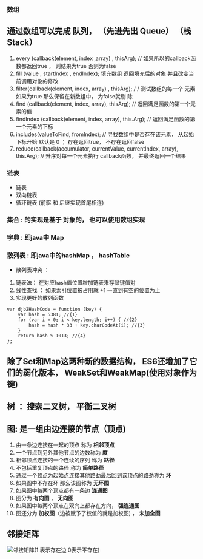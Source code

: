 ### 数组
## 通过数组可以完成  队列，  （先进先出 Queue） （栈  Stack）
1. every (callback(element, index ,array) , thisArg); // 如果所以的callback函数都返回true ， 则结果为true  否则为false
2. fill (value , startIndex , endIndex); 填充数组 返回填充后的对象 并且改变当前调用对象的修改
3. filter(callback(element, index, array) , thisArg); / / 测试数组的每一个 元素如果为true  那么保留在新数组中， 为false就剔
除
4. find (callback(element, index, array), thisArg); // 返回满足函数的第一个元素的值
5. findIndex (callback(element, index, array), this.Arg); // 返回满足函数的第一个元素的下标
6. includes(valueToFind, fromIndex); // 寻找数组中是否存在该元素， 从起始下标开始 默认是 0 ； 存在返回true， 不存在返回false
7. reduce(callback(accumulator, currentValue, currentIndex, array), this.Arg);  // 升序对每一个元素执行 callback函数， 并最终返回一个结果

### 链表
* 链表
* 双向链表
* 循环链表  (前驱 和 后继实现首尾相连)

### 集合 : 的实现是基于 对象的， 也可以使用数组实现
### 字典 : 即java中 Map
### 散列表 : 即java中的hashMap ， hashTable
* 散列表冲突 ：
1. 链表法： 在对应hash值位置增加链表来存储键值对
2. 线性查找 ： 如果索引位置被占用就 +1 一直到有空的位置为止
3. 实现更好的散列函数
```
var djb2HashCode = function (key) {
    var hash = 5381; //{1}
    for (var i = 0; i < key.length; i++) { //{2}
        hash = hash * 33 + key.charCodeAt(i); //{3}
    }
    return hash % 1013; //{4}
};
```
## 除了Set和Map这两种新的数据结构， ES6还增加了它们的弱化版本， WeakSet和WeakMap(使用对象作为键)
## 树 ： 搜索二叉树， 平衡二叉树
## 图: 是一组由边连接的节点（顶点)
1. 由一条边连接在一起的顶点 称为 **相邻顶点**
2. 一个节点到另外其他节点的边数称为 **度**
3. 相邻顶点连接的一个连续的序列 称为 **路径**
4. 不包括重复顶点的路径 称为 **简单路径**
5. 通过一个顶点为起始点连接其他路劲最后回到该顶点的路劲称为 **环**
6. 如果图中不存在环 那么该图称为 **无环图**
7. 如果图中每两个顶点都有一条边 **连通图**
8. 图分为 **有向图**  ， **无向图**
9. 如果图中每两个顶点在双向上都存在方向， **强连通图**
10. 图还分为 **加权图**（边被赋予了权值的就是加权图) ， **未加全图**
## 邻接矩阵
![邻接矩阵(1 表示存在边  0表示不存在)]('./邻接矩阵.png')